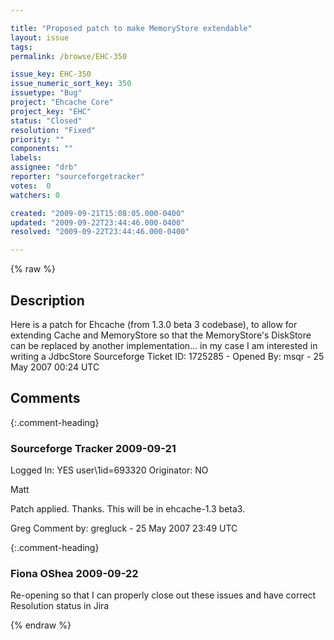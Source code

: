 ```yaml
---

title: "Proposed patch to make MemoryStore extendable"
layout: issue
tags: 
permalink: /browse/EHC-350

issue_key: EHC-350
issue_numeric_sort_key: 350
issuetype: "Bug"
project: "Ehcache Core"
project_key: "EHC"
status: "Closed"
resolution: "Fixed"
priority: ""
components: ""
labels: 
assignee: "drb"
reporter: "sourceforgetracker"
votes:  0
watchers: 0

created: "2009-09-21T15:08:05.000-0400"
updated: "2009-09-22T23:44:46.000-0400"
resolved: "2009-09-22T23:44:46.000-0400"

---
```




{% raw %}



## Description

<div markdown="1" class="description">

Here is a patch for Ehcache (from 1.3.0 beta 3 codebase), to allow for extending Cache and MemoryStore so that the MemoryStore's DiskStore can be replaced by another implementation... in my case I am interested in writing a JdbcStore
Sourceforge Ticket ID: 1725285 - Opened By: msqr - 25 May 2007 00:24 UTC

</div>

## Comments


{:.comment-heading}
### **Sourceforge Tracker** <span class="date">2009-09-21</span>

<div markdown="1" class="comment">

Logged In: YES 
user\1id=693320
Originator: NO

Matt

Patch applied. Thanks. This will be in ehcache-1.3 beta3. 

Greg
Comment by: gregluck - 25 May 2007 23:49 UTC

</div>


{:.comment-heading}
### **Fiona OShea** <span class="date">2009-09-22</span>

<div markdown="1" class="comment">

Re-opening so that I can properly close out these issues and have correct Resolution status in Jira

</div>



{% endraw %}
